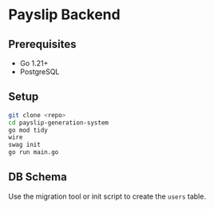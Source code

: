 # Payslip Backend

## Prerequisites
- Go 1.21+
- PostgreSQL

## Setup

```bash
git clone <repo>
cd payslip-generation-system
go mod tidy
wire
swag init
go run main.go
```

## DB Schema
Use the migration tool or init script to create the `users` table.
